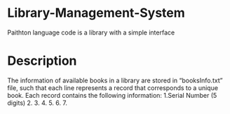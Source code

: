 # Library-Management-System 
Paithton language code is a library with a simple interface

# Description
The information of available books in a library are stored in “booksInfo.txt” file, such that each 
line represents a record that corresponds to a unique book. Each record contains the following 
information:
1.Serial Number (5 digits)
2.
3.
4.
5.
6.
7.
